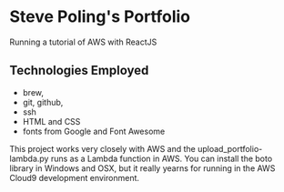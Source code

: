 # Steve Poling's Portfolio

Running a tutorial of AWS with ReactJS

## Technologies Employed

- brew,
- git, github,
- ssh
- HTML and CSS
- fonts from Google and Font Awesome

This project works very closely with AWS and the upload_portfolio-lambda.py runs as a Lambda function in AWS. You can install the boto library in Windows and OSX, but it really yearns for running in the AWS Cloud9 development environment.
